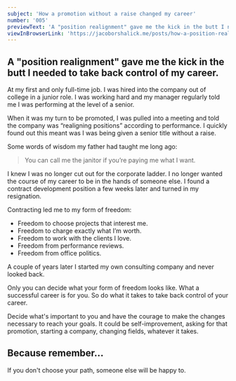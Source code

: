 ```yaml
---
subject: 'How a promotion without a raise changed my career'
number: '005'
previewText: 'A "position realignment" gave me the kick in the butt I needed to take back control of my career.'
viewInBrowserLink: 'https://jacoborshalick.me/posts/how-a-position-realignment-changed-the-course-of-my-career'
---
```


## A "position realignment" gave me the kick in the butt I needed to take back control of my career.

At my first and only full-time job.  I was hired into the company out of college in a junior role.  I was working hard and my manager regularly told me I was performing at the level of a senior.

When it was my turn to be promoted, I was pulled into a meeting and told the company was “realigning positions” according to performance.  I quickly found out this meant was I was being given a senior title without a raise.

Some words of wisdom my father had taught me long ago:

> You can call me the janitor if you’re paying me what I want.

I knew I was no longer cut out for the corporate ladder.  I no longer wanted the course of my career to be in the hands of someone else.  I found a contract development position a few weeks later and turned in my resignation.

Contracting led me to my form of freedom:

- Freedom to choose projects that interest me.
- Freedom to charge exactly what I’m worth.
- Freedom to work with the clients I love.
- Freedom from performance reviews.
- Freedom from office politics.

A couple of years later I started my own consulting company and never looked back.

Only you can decide what your form of freedom looks like.  What a successful career is for you.  So do what it takes to take back control of your career.

Decide what's important to you and have the courage to make the changes necessary to reach your goals.  It could be self-improvement, asking for that promotion, starting a company, changing fields, whatever it takes.

## Because remember...

If you don't choose your path, someone else will be happy to.

